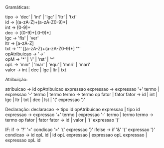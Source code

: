 Gramáticas:

tipo &rarr; 'dec' | 'int' | 'lgc' | 'ltr' | 'txt' </br>
id &rarr; [(a-zA-Z)+(a-zA-Z0-9)\*] </br>
int &rarr; [0-9]+  </br>
dec &rarr; [(0-9)+(.0-9)\*]  </br>
lgc &rarr; 'fls' | 'ver' </br>
ltr &rarr; [a-zA-Z] </br>
txt &rarr; '"' [(a-zA-Z)+(a-zA-Z0-9)\*] '"' </br>
opAtribuicao &rarr; '->'  </br>
opM &rarr; '*' | '/' | 'rst' | '^' </br>
opL &rarr; 'mnr' | 'mar' | 'equ' | 'mnri' | 'mari' </br>
valor &rarr; int | dec | lgc | ltr | txt

Atribuição:

atribuicao &rarr; id opAtribuicao expressao
expressao &rarr; expressao '+' termo | expressao '-' termo | termo
termo &rarr; termo op fator | fator
fator &rarr; id | int | lgc | ltr | txt | dec | lst | '(' expressao ')'

Declaração: 
declaracao &rarr; tipo id opAtribuicao expressao | tipo id
expressao &rarr; expressao '+' termo | expressao '-' termo | termo
termo &rarr; termo op fator | fator
fator &rarr; id | valor | '(' expressao ')'

IF:
if &rarr; '?' '<' condicao '>' '{' expressao '}'
ifelse &rarr; if '&' '{' expressao '}'
condicao &rarr; id opL id | id opL expressao | expressao opL expressao | expressao opL id
